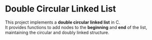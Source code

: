 # Double Circular Linked List

This project implements a **double circular linked list** in C.  
It provides functions to add nodes to the **beginning** and **end** of the list, maintaining the circular and doubly linked structure.
